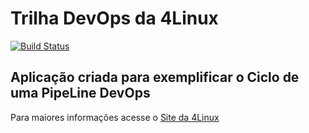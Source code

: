# Trilha DevOps da 4Linux

<!-- Altere a Flag abaixo com sua URL do Travis -->
[![Build Status](https://travis-ci.org/InajaraLopes/DevOpsLab-HelloWorld.svg?branch=master)](https://travis-ci.org/InajaraLopes/DevOpsLab-HelloWorld)

## Aplicação criada para exemplificar o Ciclo de uma PipeLine DevOps


Para maiores informações acesse o [Site da 4Linux](https://www.4linux.com.br/cursos/devops)
